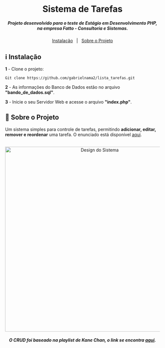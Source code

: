 <h1 align="center">
    Sistema de Tarefas
</h1>

<h5 align="center">
  Projeto desenvolvido para o teste de Estágio em Desenvolvimento PHP, na empresa Fatto - Consultoria e Sistemas.
</h5>

<p align="center" direction="row">
  <a href="#information_source-instalação">Instalação</a>&nbsp;&nbsp;&nbsp;|&nbsp;&nbsp;
  <a href="#rocket-sobre-o-projeto">Sobre o Projeto</a>
</p>

## :information_source: Instalação

<b>1</b> - Clone o projeto:

```
Git clone https://github.com/gabrielnama2/lista_tarefas.git
```

<b>2</b> - As informações do Banco de Dados estão no arquivo <b>"bando_de_dados.sql"</b>.

<b>3</b> - Inicie o seu Servidor Web e acesse o arquivo <b>"index.php"</b>.


## :rocket: Sobre o Projeto

Um sistema simples para controle de tarefas, permitindo <b>adicionar, editar, remover e reordenar</b> uma tarefa. O enunciado está disponível <a href="https://github.com/gabrielnama2/lista_tarefas/blob/gabriel/enunciado/(Requisitos)%20Sistema%20Lista%20de%20Tarefas.pdf" target=_blank>aqui</a>.
<br><br>

<div align="center">
  <img alt="Design do Sistema" width="600" src="https://github.com/gabrielnama2/lista_tarefas/blob/gabriel/img/sistema_tarefas.gif">
</div>

<h5 align="center">
  O CRUD foi baseado na playlist de Kane Chan, o link se encontra <a href="https://www.youtube.com/playlist?list=PLXbKgo5jPQE-hiDPpimuEU_VmrXfnvD65" target=_blank>aqui</a>.
</h5>
